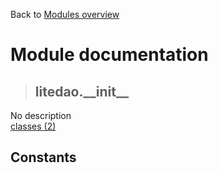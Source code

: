 Back to [Modules overview](https://github.com/pyrustic/litedao/blob/master/docs/modules/README.md)
  
# Module documentation
>## litedao.\_\_init\_\_
No description
<br>
[classes (2)](https://github.com/pyrustic/litedao/blob/master/docs/modules/content/litedao.__init__/classes.md)


## Constants
```python

```

